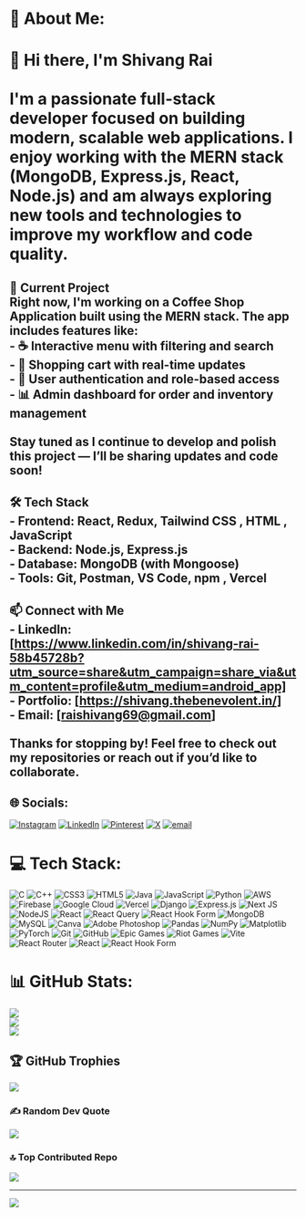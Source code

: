 # 💫 About Me:
# 👋 Hi there, I'm Shivang Rai <br><br>I'm a passionate full-stack developer focused on building modern, scalable web applications. I enjoy working with the **MERN stack (MongoDB, Express.js, React, Node.js)** and am always exploring new tools and technologies to improve my workflow and code quality.

## 🚀 Current Project<br>Right now, I'm working on a **Coffee Shop Application** built using the MERN stack. The app includes features like:<br>- ☕ Interactive menu with filtering and search<br>- 🛒 Shopping cart with real-time updates<br>- 🔐 User authentication and role-based access<br>- 📊 Admin dashboard for order and inventory management<br><br>Stay tuned as I continue to develop and polish this project — I’ll be sharing updates and code soon!

## 🛠️ Tech Stack<br>- **Frontend**: React, Redux, Tailwind CSS , HTML , JavaScript<br>- **Backend**: Node.js, Express.js<br>- **Database**: MongoDB (with Mongoose)<br>- **Tools**: Git, Postman, VS Code, npm , Vercel

## 📫 Connect with Me<br>- LinkedIn: [https://www.linkedin.com/in/shivang-rai-58b45728b?utm_source=share&utm_campaign=share_via&utm_content=profile&utm_medium=android_app]<br>- Portfolio: [https://shivang.thebenevolent.in/]<br>- Email: [raishivang69@gmail.com]<br><br>Thanks for stopping by! Feel free to check out my repositories or reach out if you’d like to collaborate.<br>


## 🌐 Socials:
[![Instagram](https://img.shields.io/badge/Instagram-%23E4405F.svg?logo=Instagram&logoColor=white)](https://instagram.com/@_shivang11.04_) [![LinkedIn](https://img.shields.io/badge/LinkedIn-%230077B5.svg?logo=linkedin&logoColor=white)](https://linkedin.com/in/https://www.linkedin.com/in/shivang-rai) [![Pinterest](https://img.shields.io/badge/Pinterest-%23E60023.svg?logo=Pinterest&logoColor=white)](https://pinterest.com/@rshivang680) [![X](https://img.shields.io/badge/X-black.svg?logo=X&logoColor=white)](https://x.com/@raishivang_69) [![email](https://img.shields.io/badge/Email-D14836?logo=gmail&logoColor=white)](mailto:raishivang69@gmail.com) 

# 💻 Tech Stack:
![C](https://img.shields.io/badge/c-%2300599C.svg?style=for-the-badge&logo=c&logoColor=white) ![C++](https://img.shields.io/badge/c++-%2300599C.svg?style=for-the-badge&logo=c%2B%2B&logoColor=white) ![CSS3](https://img.shields.io/badge/css3-%231572B6.svg?style=for-the-badge&logo=css3&logoColor=white) ![HTML5](https://img.shields.io/badge/html5-%23E34F26.svg?style=for-the-badge&logo=html5&logoColor=white) ![Java](https://img.shields.io/badge/java-%23ED8B00.svg?style=for-the-badge&logo=openjdk&logoColor=white) ![JavaScript](https://img.shields.io/badge/javascript-%23323330.svg?style=for-the-badge&logo=javascript&logoColor=%23F7DF1E) ![Python](https://img.shields.io/badge/python-3670A0?style=for-the-badge&logo=python&logoColor=ffdd54) ![AWS](https://img.shields.io/badge/AWS-%23FF9900.svg?style=for-the-badge&logo=amazon-aws&logoColor=white) ![Firebase](https://img.shields.io/badge/firebase-%23039BE5.svg?style=for-the-badge&logo=firebase) ![Google Cloud](https://img.shields.io/badge/GoogleCloud-%234285F4.svg?style=for-the-badge&logo=google-cloud&logoColor=white) ![Vercel](https://img.shields.io/badge/vercel-%23000000.svg?style=for-the-badge&logo=vercel&logoColor=white) ![Django](https://img.shields.io/badge/django-%23092E20.svg?style=for-the-badge&logo=django&logoColor=white) ![Express.js](https://img.shields.io/badge/express.js-%23404d59.svg?style=for-the-badge&logo=express&logoColor=%2361DAFB) ![Next JS](https://img.shields.io/badge/Next-black?style=for-the-badge&logo=next.js&logoColor=white) ![NodeJS](https://img.shields.io/badge/node.js-6DA55F?style=for-the-badge&logo=node.js&logoColor=white) ![React](https://img.shields.io/badge/react-%2320232a.svg?style=for-the-badge&logo=react&logoColor=%2361DAFB) ![React Query](https://img.shields.io/badge/-React%20Query-FF4154?style=for-the-badge&logo=react%20query&logoColor=white) ![React Hook Form](https://img.shields.io/badge/React%20Hook%20Form-%23EC5990.svg?style=for-the-badge&logo=reacthookform&logoColor=white) ![MongoDB](https://img.shields.io/badge/MongoDB-%234ea94b.svg?style=for-the-badge&logo=mongodb&logoColor=white) ![MySQL](https://img.shields.io/badge/mysql-4479A1.svg?style=for-the-badge&logo=mysql&logoColor=white) ![Canva](https://img.shields.io/badge/Canva-%2300C4CC.svg?style=for-the-badge&logo=Canva&logoColor=white) ![Adobe Photoshop](https://img.shields.io/badge/adobe%20photoshop-%2331A8FF.svg?style=for-the-badge&logo=adobe%20photoshop&logoColor=white) ![Pandas](https://img.shields.io/badge/pandas-%23150458.svg?style=for-the-badge&logo=pandas&logoColor=white) ![NumPy](https://img.shields.io/badge/numpy-%23013243.svg?style=for-the-badge&logo=numpy&logoColor=white) ![Matplotlib](https://img.shields.io/badge/Matplotlib-%23ffffff.svg?style=for-the-badge&logo=Matplotlib&logoColor=black) ![PyTorch](https://img.shields.io/badge/PyTorch-%23EE4C2C.svg?style=for-the-badge&logo=PyTorch&logoColor=white) ![Git](https://img.shields.io/badge/git-%23F05033.svg?style=for-the-badge&logo=git&logoColor=white) ![GitHub](https://img.shields.io/badge/github-%23121011.svg?style=for-the-badge&logo=github&logoColor=white) ![Epic Games](https://img.shields.io/badge/epicgames-%23313131.svg?style=for-the-badge&logo=epicgames&logoColor=white) ![Riot Games](https://img.shields.io/badge/riotgames-D32936.svg?style=for-the-badge&logo=riotgames&logoColor=white) ![Vite](https://img.shields.io/badge/vite-%23646CFF.svg?style=for-the-badge&logo=vite&logoColor=white) ![React Router](https://img.shields.io/badge/React_Router-CA4245?style=for-the-badge&logo=react-router&logoColor=white) ![React](https://img.shields.io/badge/react-%2320232a.svg?style=for-the-badge&logo=react&logoColor=%2361DAFB) ![React Hook Form](https://img.shields.io/badge/React%20Hook%20Form-%23EC5990.svg?style=for-the-badge&logo=reacthookform&logoColor=white)
# 📊 GitHub Stats:
![](https://github-readme-stats.vercel.app/api?username=shivangrai5143&theme=ocean_dark&hide_border=false&include_all_commits=false&count_private=false)<br/>
![](https://nirzak-streak-stats.vercel.app/?user=shivangrai5143&theme=ocean_dark&hide_border=false)<br/>
![](https://github-readme-stats.vercel.app/api/top-langs/?username=shivangrai5143&theme=ocean_dark&hide_border=false&include_all_commits=false&count_private=false&layout=compact)

## 🏆 GitHub Trophies
![](https://github-profile-trophy.vercel.app/?username=shivangrai5143&theme=monokai&no-frame=false&no-bg=false&margin-w=4)

### ✍️ Random Dev Quote
![](https://quotes-github-readme.vercel.app/api?type=vetical&theme=tokyonight)

### 🔝 Top Contributed Repo
![](https://github-contributor-stats.vercel.app/api?username=shivangrai5143&limit=5&theme=dark&combine_all_yearly_contributions=true)

---
[![](https://visitcount.itsvg.in/api?id=shivangrai5143&icon=8&color=3)](https://visitcount.itsvg.in)

<!-- Proudly created with GPRM ( https://gprm.itsvg.in ) -->
